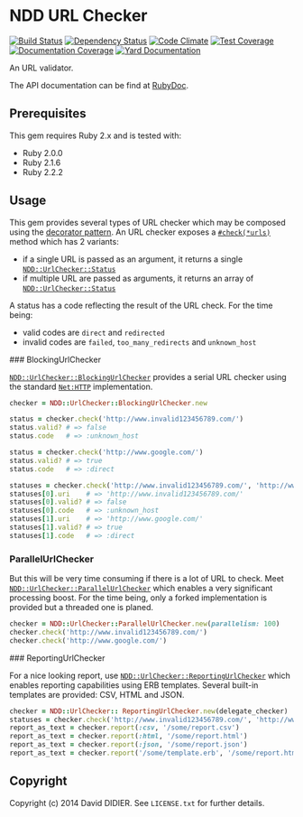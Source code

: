 # NDD URL Checker

[![Build Status](https://secure.travis-ci.org/ddidier/ndd-url_checker.png)](http://travis-ci.org/ddidier/ndd-url_checker)
[![Dependency Status](https://gemnasium.com/ddidier/ndd-url_checker.png)](https://gemnasium.com/ddidier/ndd-url_checker)
[![Code Climate](https://codeclimate.com/github/ddidier/ndd-url_checker/badges/gpa.svg)](https://codeclimate.com/github/ddidier/ndd-url_checker)
[![Test Coverage](https://codeclimate.com/github/ddidier/ndd-url_checker/badges/coverage.svg)](https://codeclimate.com/github/ddidier/ndd-url_checker)
[![Documentation Coverage](https://inch-ci.org/github/ddidier/ndd-url_checker.svg)](https://inch-ci.org/github/ddidier/ndd-url_checker)
[![Yard Documentation](http://img.shields.io/badge/yard-docs-blue.svg)](http://www.rubydoc.info/github/ddidier/ndd-url_checker)

An URL validator.

The API documentation can be find at [RubyDoc](http://www.rubydoc.info/github/ddidier/ndd-url_checker).

## Prerequisites

This gem requires Ruby 2.x and is tested with:

- Ruby 2.0.0
- Ruby 2.1.6
- Ruby 2.2.2

## Usage

This gem provides several types of URL checker which may be composed using the [decorator pattern](http://en.wikipedia.org/wiki/Decorator_pattern). An URL checker exposes a [`#check(*urls)`](http://www.rubydoc.info/github/ddidier/ndd-url_checker/NDD/UrlChecker/AbstractUrlChecker#check-instance_method) method which has 2 variants:

- if a single URL is passed as an argument, it returns a single [`NDD::UrlChecker::Status`](http://www.rubydoc.info/github/ddidier/ndd-url_checker/NDD/UrlChecker/Status)
- if multiple URL are passed as arguments, it returns an array of [`NDD::UrlChecker::Status`](http://www.rubydoc.info/github/ddidier/ndd-url_checker/NDD/UrlChecker/Status)

A status has a code reflecting the result of the URL check. For the time being:

- valid codes are `direct` and `redirected`
- invalid codes are `failed`, `too_many_redirects` and `unknown_host`

### BlockingUrlChecker

[`NDD::UrlChecker::BlockingUrlChecker`](http://www.rubydoc.info/github/ddidier/ndd-url_checker/NDD/UrlChecker/BlockingUrlChecker) provides a serial URL checker using the standard [`Net:HTTP`](http://ruby-doc.org/stdlib-2.1.5/libdoc/net/http/rdoc/Net/HTTP.html) implementation.

```ruby
checker = NDD::UrlChecker::BlockingUrlChecker.new

status = checker.check('http://www.invalid123456789.com/')
status.valid? # => false
status.code   # => :unknown_host

status = checker.check('http://www.google.com/')
status.valid? # => true
status.code   # => :direct

statuses = checker.check('http://www.invalid123456789.com/', 'http://www.google.com/')
statuses[0].uri    # => 'http://www.invalid123456789.com/'
statuses[0].valid? # => false
statuses[0].code   # => :unknown_host
statuses[1].uri    # => 'http://www.google.com/'
statuses[1].valid? # => true
statuses[1].code   # => :direct
```

### ParallelUrlChecker

But this will be very time consuming if there is a lot of URL to check. Meet [`NDD::UrlChecker::ParallelUrlChecker`](http://www.rubydoc.info/github/ddidier/ndd-url_checker/NDD/UrlChecker/ParallelUrlChecker) which enables a very significant processing boost. For the time being, only a forked implementation is provided but a threaded one is planed.

```ruby
checker = NDD::UrlChecker::ParallelUrlChecker.new(parallelism: 100)
checker.check('http://www.invalid123456789.com/')
checker.check('http://www.google.com/')
```

### ReportingUrlChecker

For a nice looking report, use [`NDD::UrlChecker::ReportingUrlChecker`](http://www.rubydoc.info/github/ddidier/ndd-url_checker/NDD/UrlChecker/ReportingUrlChecker) which enables reporting capabilities using ERB templates. Several built-in templates are provided: CSV, HTML and JSON.

```ruby
checker = NDD::UrlChecker:: ReportingUrlChecker.new(delegate_checker)
statuses = checker.check('http://www.invalid123456789.com/', 'http://www.google.com/')
report_as_text = checker.report(:csv, '/some/report.csv')
report_as_text = checker.report(:html, '/some/report.html')
report_as_text = checker.report(:json, '/some/report.json')
report_as_text = checker.report('/some/template.erb', '/some/report.html')
```

## Copyright

Copyright (c) 2014 David DIDIER.
See `LICENSE.txt` for further details.
